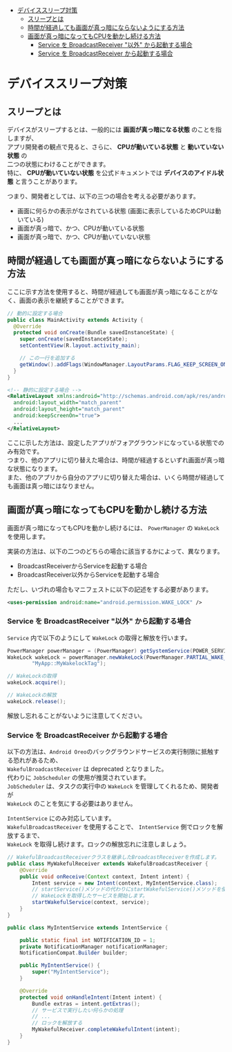 <!-- TOC START min:1 max:3 link:true asterisk:false update:true -->
- [デバイススリープ対策](#デバイススリープ対策)
	- [スリープとは](#スリープとは)
	- [時間が経過しても画面が真っ暗にならないようにする方法](#時間が経過しても画面が真っ暗にならないようにする方法)
	- [画面が真っ暗になってもCPUを動かし続ける方法](#画面が真っ暗になってもcpuを動かし続ける方法)
		- [Service を BroadcastReceiver "以外" から起動する場合](#service-を-broadcastreceiver-以外-から起動する場合)
		- [Service を BroadcastReceiver から起動する場合](#service-を-broadcastreceiver-から起動する場合)
<!-- TOC END -->


# デバイススリープ対策

## スリープとは

デバイスがスリープするとは、一般的には **画面が真っ暗になる状態** のことを指しますが、  
アプリ開発者の観点で見ると、さらに、 **CPUが動いている状態** と **動いていない状態** の  
二つの状態にわけることができます。  
特に、 **CPUが動いていない状態** を公式ドキュメントでは **デバイスのアイドル状態** と言うことがあります。

つまり、開発者としては、以下の三つの場合を考える必要があります。

- 画面に何らかの表示がなされている状態 (画面に表示しているためCPUは動いている)
- 画面が真っ暗で、かつ、CPUが動いている状態
- 画面が真っ暗で、かつ、CPUが動いていない状態


## 時間が経過しても画面が真っ暗にならないようにする方法

ここに示す方法を使用すると、時間が経過しても画面が真っ暗になることがなく、画面の表示を継続することができます。

```java
// 動的に設定する場合
public class MainActivity extends Activity {
  @Override
  protected void onCreate(Bundle savedInstanceState) {
    super.onCreate(savedInstanceState);
    setContentView(R.layout.activity_main);

    // この一行を追加する
    getWindow().addFlags(WindowManager.LayoutParams.FLAG_KEEP_SCREEN_ON);
  }
}
```

```xml
<!-- 静的に設定する場合 -->
<RelativeLayout xmlns:android="http://schemas.android.com/apk/res/android"
  android:layout_width="match_parent"
  android:layout_height="match_parent"
  android:keepScreenOn="true">
  ...
</RelativeLayout>
```

ここに示した方法は、設定したアプリがフォアグラウンドになっている状態でのみ有効です。  
つまり、他のアプリに切り替えた場合は、時間が経過するといずれ画面が真っ暗な状態になります。  
また、他のアプリから自分のアプリに切り替えた場合は、いくら時間が経過しても画面は真っ暗にはなりません。


## 画面が真っ暗になってもCPUを動かし続ける方法

画面が真っ暗になってもCPUを動かし続けるには、 `PowerManager` の `WakeLock` を使用します。

実装の方法は、以下の二つのどちらの場合に該当するかによって、異なります。

- BroadcastReceiverからServiceを起動する場合
- BroadcastReceiver以外からServiceを起動する場合

ただし、いづれの場合もマニフェストに以下の記述をする必要があります。

```xml
<uses-permission android:name="android.permission.WAKE_LOCK" />
```


### Service を BroadcastReceiver "以外" から起動する場合

`Service` 内で以下のようにして `WakeLock` の取得と解放を行います。

```java
PowerManager powerManager = (PowerManager) getSystemService(POWER_SERVICE);
WakeLock wakeLock = powerManager.newWakeLock(PowerManager.PARTIAL_WAKE_LOCK,
        "MyApp::MyWakelockTag");

// WakeLockの取得
wakeLock.acquire();

// WakeLockの解放
wakeLock.release();
```

解放し忘れることがないように注意してください。


### Service を BroadcastReceiver から起動する場合

以下の方法は、`Android Oreo`のバックグラウンドサービスの実行制限に抵触する恐れがあるため、  
`WakefulBroadcastReceiver` は deprecated となりました。  
代わりに `JobScheduler` の使用が推奨されています。  
`JobScheduler` は、タスクの実行中の `WakeLock` を管理してくれるため、開発者が  
`WakeLock` のことを気にする必要はありません。

`IntentService` にのみ対応しています。  
`WakefulBroadcastReceiver` を使用することで、 `IntentService` 側でロックを解放するまで、  
`WakeLock` を取得し続けます。ロックの解放忘れに注意しましょう。

```java
// WakefulBroadcastReceiverクラスを継承したBroadcastReceiverを作成します。
public class MyWakefulReceiver extends WakefulBroadcastReceiver {
    @Override
    public void onReceive(Context context, Intent intent) {
        Intent service = new Intent(context, MyIntentService.class);
        // startService()メソッドの代わりにstartWakefulService()メソッドを使用します。
        // WakeLockを取得したサービスを開始します。
        startWakefulService(context, service);
    }
}
```

```java
public class MyIntentService extends IntentService {

    public static final int NOTIFICATION_ID = 1;
    private NotificationManager notificationManager;
    NotificationCompat.Builder builder;

    public MyIntentService() {
        super("MyIntentService");
    }

    @Override
    protected void onHandleIntent(Intent intent) {
        Bundle extras = intent.getExtras();
        // サービスで実行したい何らかの処理
        // ...
        // ロックを解放する
        MyWakefulReceiver.completeWakefulIntent(intent);
    }
}
```
